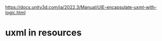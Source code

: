 https://docs.unity3d.com/ja/2022.3/Manual/UIE-encapsulate-uxml-with-logic.html

# uxml in resources
